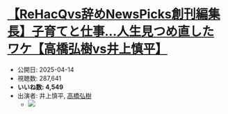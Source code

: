 # [【ReHacQvs辞めNewsPicks創刊編集長】子育てと仕事…人生見つめ直したワケ【高橋弘樹vs井上慎平】](https://www.youtube.com/watch?v=_Ccuh2YNWqQ)
-   公開日: 2025-04-14
-   視聴数: 287,641
-   **いいね数: 4,549**
-   出演者: 井上慎平, [高橋弘樹](/rehacq_fan/people/高橋弘樹 "wikilink")
    - [![](https://img.youtube.com/vi/_Ccuh2YNWqQ/hqdefault.jpg)](https://www.youtube.com/watch?v=_Ccuh2YNWqQ)
